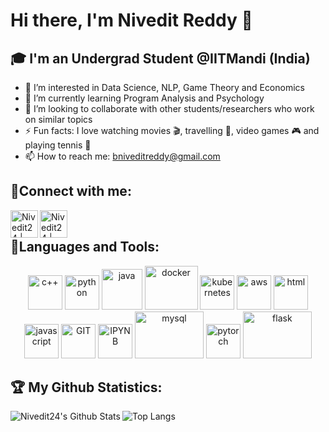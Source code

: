 # Hi there, I'm Nivedit Reddy 👋
## 🎓 I'm an Undergrad Student @IITMandi (India) 

- 👀 I’m interested in Data Science, NLP, Game Theory and Economics
- 🌱 I’m currently learning Program Analysis and Psychology
- 💞️ I’m looking to collaborate with other students/researchers who work on similar topics
- ⚡ Fun facts: I love watching movies 🎬, travelling 🧳, video games 🎮 and playing tennis 🎾
- 📫 How to reach me: bniveditreddy@gmail.com

## 🤝Connect with me:

[<img align="left" alt="Nivedit24 | Twitter" width="44px" src="https://www.vectorlogo.zone/logos/twitter/twitter-official.svg" />][twitter]
[<img align="left" alt="Nivedit24 | LinkedIn" width="44px" src="https://www.vectorlogo.zone/logos/linkedin/linkedin-icon.svg" />][linkedin]
<br/>
## 🧰Languages and Tools:
<p align="center">
      <img src="https://user-images.githubusercontent.com/42747200/46140125-da084900-c26d-11e8-8ea7-c45ae6306309.png" alt="c++" width="55" height="55"/>
      <img src="https://www.vectorlogo.zone/logos/python/python-icon.svg" alt="python" width="55" height="55"/>
      <img src="https://www.vectorlogo.zone/logos/java/java-icon.svg" alt="java" width="65" height="65"/> 
      <img src="https://www.vectorlogo.zone/logos/docker/docker-icon.svg" alt="docker" width="85" height="70"/> 
      <img src="https://www.vectorlogo.zone/logos/kubernetes/kubernetes-icon.svg" alt="kubernetes" width="55" height="55"/>
      <img src="https://www.vectorlogo.zone/logos/amazon_aws/amazon_aws-icon.svg" alt="aws" width="55" height="55"/>
      <img src="https://www.vectorlogo.zone/logos/w3_html5/w3_html5-icon.svg" alt="html" width="55" height="55"/>
      <img src="https://www.vectorlogo.zone/logos/javascript/javascript-icon.svg" alt="javascript" width="55" height="55"/>
      <img src="https://www.vectorlogo.zone/logos/git-scm/git-scm-icon.svg" alt="GIT" width="55" height="55"/> 
      <img src="https://www.vectorlogo.zone/logos/jupyter/jupyter-icon.svg" alt="IPYNB" width="55" height="55"/> 
      <img src="https://www.vectorlogo.zone/logos/mysql/mysql-ar21.svg" alt="mysql" width="110" height="75"/> 
      <img src= "https://www.vectorlogo.zone/logos/pytorch/pytorch-icon.svg" alt="pytorch" width="55" height="55"/>
      <img src= "https://www.vectorlogo.zone/logos/pocoo_flask/pocoo_flask-ar21.svg" alt="flask" width="110" height="75"/>
  
</p>

## 🏆 My Github Statistics:
<img align="left" alt="Nivedit24's Github Stats" src="https://github-readme-stats.vercel.app/api?username=Nivedit24&show_icons=true&count_private=true&theme=tokyonight" />

![Top Langs](https://github-readme-stats.vercel.app/api/top-langs/?username=Nivedit24&theme=tokyonight)


[twitter]: https://twitter.com/nivedit24
[linkedin]: https://www.linkedin.com/in/nivedit-reddy/
<!---
Nivedit24/Nivedit24 is a ✨ special ✨ repository because its `README.md` (this file) appears on your GitHub profile.
You can click the Preview link to take a look at your changes.
--->
